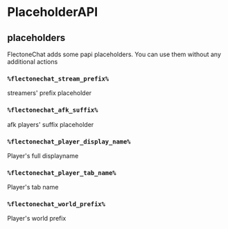 # PlaceholderAPI

## placeholders

FlectoneChat adds some papi placeholders. You can use them without any additional actions

### `%flectonechat_stream_prefix%`

streamers' prefix placeholder

### `%flectonechat_afk_suffix%`

afk players' suffix placeholder

### `%flectonechat_player_display_name%`

Player's full displayname

### `%flectonechat_player_tab_name%`

Player's tab name

### `%flectonechat_world_prefix%`

Player's world prefix
